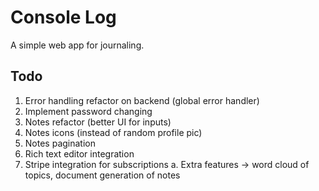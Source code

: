 # Console Log

A simple web app for journaling.

## Todo

1. Error handling refactor on backend (global error handler)
2. Implement password changing
3. Notes refactor (better UI for inputs)
4. Notes icons (instead of random profile pic)
5. Notes pagination
6. Rich text editor integration
7. Stripe integration for subscriptions
   a. Extra features -> word cloud of topics, document generation of notes
